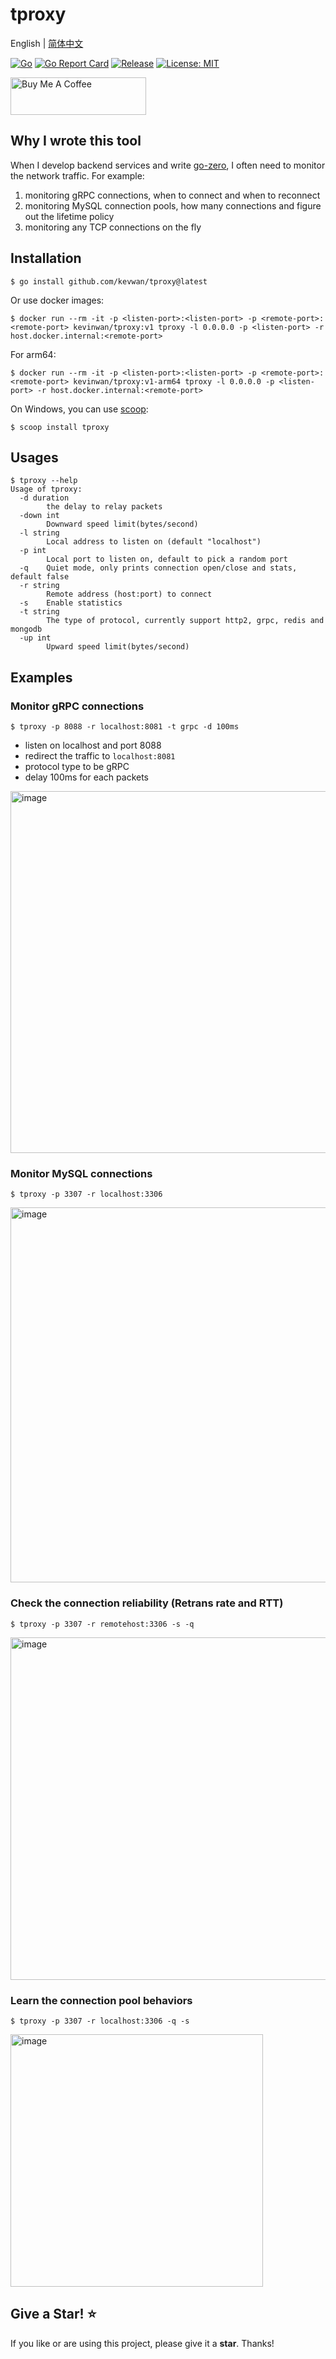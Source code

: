# tproxy

English | [简体中文](readme-cn.md)

[![Go](https://github.com/kevwan/tproxy/workflows/Go/badge.svg?branch=main)](https://github.com/kevwan/tproxy/actions)
[![Go Report Card](https://goreportcard.com/badge/github.com/kevwan/tproxy)](https://goreportcard.com/report/github.com/kevwan/tproxy)
[![Release](https://img.shields.io/github/v/release/kevwan/tproxy.svg?style=flat-square)](https://github.com/kevwan/tproxy)
[![License: MIT](https://img.shields.io/badge/License-MIT-yellow.svg)](https://opensource.org/licenses/MIT)

<a href="https://www.buymeacoffee.com/kevwan" target="_blank"><img src="https://cdn.buymeacoffee.com/buttons/v2/default-yellow.png" alt="Buy Me A Coffee" style="height: 60px !important;width: 217px !important;" ></a>

## Why I wrote this tool

When I develop backend services and write [go-zero](https://github.com/zeromicro/go-zero), I often need to monitor the network traffic. For example:
1. monitoring gRPC connections, when to connect and when to reconnect
2. monitoring MySQL connection pools, how many connections and figure out the lifetime policy
3. monitoring any TCP connections on the fly

## Installation

```shell
$ go install github.com/kevwan/tproxy@latest
```

Or use docker images:

```shell
$ docker run --rm -it -p <listen-port>:<listen-port> -p <remote-port>:<remote-port> kevinwan/tproxy:v1 tproxy -l 0.0.0.0 -p <listen-port> -r host.docker.internal:<remote-port>
```

For arm64:

```shell
$ docker run --rm -it -p <listen-port>:<listen-port> -p <remote-port>:<remote-port> kevinwan/tproxy:v1-arm64 tproxy -l 0.0.0.0 -p <listen-port> -r host.docker.internal:<remote-port>
```

On Windows, you can use [scoop](https://scoop.sh/):

```shell
$ scoop install tproxy
```

## Usages

```shell
$ tproxy --help
Usage of tproxy:
  -d duration
    	the delay to relay packets
  -down int
    	Downward speed limit(bytes/second)
  -l string
    	Local address to listen on (default "localhost")
  -p int
    	Local port to listen on, default to pick a random port
  -q	Quiet mode, only prints connection open/close and stats, default false
  -r string
    	Remote address (host:port) to connect
  -s	Enable statistics
  -t string
    	The type of protocol, currently support http2, grpc, redis and mongodb
  -up int
    	Upward speed limit(bytes/second)
```

## Examples

### Monitor gRPC connections

```shell
$ tproxy -p 8088 -r localhost:8081 -t grpc -d 100ms
```

- listen on localhost and port 8088
- redirect the traffic to `localhost:8081`
- protocol type to be gRPC
- delay 100ms for each packets

<img width="579" alt="image" src="https://user-images.githubusercontent.com/1918356/181794530-5b25f75f-0c1a-4477-8021-56946903830a.png">

### Monitor MySQL connections

```shell
$ tproxy -p 3307 -r localhost:3306
```

<img width="600" alt="image" src="https://user-images.githubusercontent.com/1918356/173970130-944e4265-8ba6-4d2e-b091-1f6a5de81070.png">

### Check the connection reliability (Retrans rate and RTT)

```shell
$ tproxy -p 3307 -r remotehost:3306 -s -q
```

<img width="548" alt="image" src="https://user-images.githubusercontent.com/1918356/180252614-7cf4d1f9-9ba8-4aa4-a964-6f37cf991749.png">

### Learn the connection pool behaviors

```shell
$ tproxy -p 3307 -r localhost:3306 -q -s
```

<img width="404" alt="image" src="https://user-images.githubusercontent.com/1918356/236633144-9136e415-5763-4051-8c59-78ac363229ac.png">

## Give a Star! ⭐

If you like or are using this project, please give it a **star**. Thanks!
